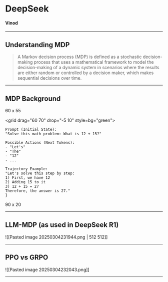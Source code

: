 
# DeepSeek

####  Vinod

---
## Understanding MDP

>A Markov decision process (MDP) is defined as a stochastic decision-making process that uses a mathematical framework to model the decision-making of a dynamic system in scenarios where the results are either random or controlled by a decision maker, which makes sequential decisions over time.

---
## MDP Background


<grid drag="50 50" drop="5 10" bg="red">
60 x 55
</grid>

<grid drag="60 70" drop="-5 10" style=bg="green">

```
Prompt (Initial State):  
"Solve this math problem: What is 12 + 15?"  
  
Possible Actions (Next Tokens):  
- "Let's"  
- "The"  
- "12"  
- ...  
  
Trajectory Example:  
"Let's solve this step by step:  
1) First, we have 12  
2) Adding 15 to it  
3) 12 + 15 = 27  
Therefore, the answer is 27."
}
```
</grid>

<grid drag="90 20" drop="5 -10" bg="gray">
90  x 20
</grid>



---

## LLM-MDP (as used in DeepSeek R1)

![[Pasted image 20250304231944.png | 512 512]]

---
## PPO vs GRPO

![[Pasted image 20250304232043.png]]

---
